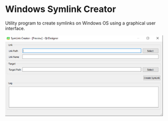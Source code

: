 # Windows Symlink Creator

Utility program to create symlinks on Windows OS using a graphical user interface.

![GUI Image](./docs/SymLink_Creator_Preview.png)